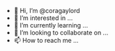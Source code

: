 - 👋 Hi, I’m @coragaylord
- 👀 I’m interested in ...
- 🌱 I’m currently learning ...
- 💞️ I’m looking to collaborate on ...
- 📫 How to reach me ...

<!---
coragaylord/coragaylord is a ✨ special ✨ repository because its `README.md` (this file) appears on your GitHub profile.
You can click the Preview link to take a look at your changes.
--->
